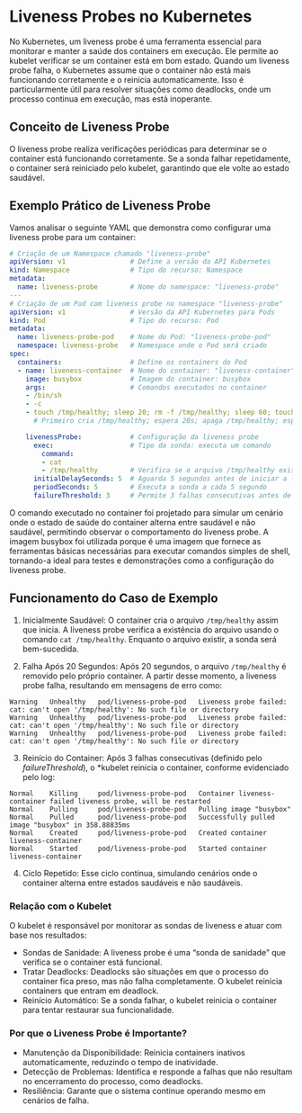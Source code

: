 # Liveness Probes no Kubernetes

No Kubernetes, um liveness probe é uma ferramenta essencial para monitorar e manter a saúde dos containers em execução. Ele permite ao kubelet verificar se um container está em bom estado. Quando um liveness probe falha, o Kubernetes assume que o container não está mais funcionando corretamente e o reinicia automaticamente. Isso é particularmente útil para resolver situações como deadlocks, onde um processo continua em execução, mas está inoperante.

## Conceito de Liveness Probe

O liveness probe realiza verificações periódicas para determinar se o container está funcionando corretamente. Se a sonda falhar repetidamente, o container será reiniciado pelo kubelet, garantindo que ele volte ao estado saudável.

## Exemplo Prático de Liveness Probe

Vamos analisar o seguinte YAML que demonstra como configurar uma liveness probe para um container:
```yaml
# Criação de um Namespace chamado "liveness-probe"
apiVersion: v1                # Define a versão da API Kubernetes
kind: Namespace               # Tipo do recurso: Namespace
metadata:
  name: liveness-probe        # Nome do namespace: "liveness-probe"
---
# Criação de um Pod com liveness probe no namespace "liveness-probe"
apiVersion: v1                # Versão da API Kubernetes para Pods
kind: Pod                     # Tipo do recurso: Pod
metadata: 
  name: liveness-probe-pod    # Nome do Pod: "liveness-probe-pod"
  namespace: liveness-probe   # Namespace onde o Pod será criado
spec: 
  containers:                 # Define os containers do Pod
  - name: liveness-container  # Nome do container: "liveness-container"
    image: busybox            # Imagem do container: busybox
    args:                     # Comandos executados no container
    - /bin/sh
    - -c
    - touch /tmp/healthy; sleep 20; rm -f /tmp/healthy; sleep 60; touch /tmp/healthy; sleep 60; rm -f /tmp/healthy; sleep 600
      # Primeiro cria /tmp/healthy; espera 20s; apaga /tmp/healthy; espera 60s; recria /tmp/healthy; repete

    livenessProbe:            # Configuração da liveness probe
      exec:                   # Tipo da sonda: executa um comando
        command:
        - cat
        - /tmp/healthy        # Verifica se o arquivo /tmp/healthy existe
      initialDelaySeconds: 5  # Aguarda 5 segundos antes de iniciar a liveness probe
      periodSeconds: 5        # Executa a sonda a cada 5 segundo
      failureThreshold: 3     # Permite 3 falhas consecutivas antes de reiniciar o container
````

O comando executado no container foi projetado para simular um cenário onde o estado de saúde do container alterna entre saudável e não saudável, permitindo observar o comportamento do liveness probe. 
A imagem busybox foi utilizada porque é uma imagem que fornece as ferramentas básicas necessárias para executar comandos simples de shell, tornando-a ideal para testes e demonstrações como a configuração do liveness probe.

## Funcionamento do Caso de Exemplo
1. Inicialmente Saudável:
O container cria o arquivo ```/tmp/healthy``` assim que inicia. A liveness probe verifica a existência do arquivo usando o comando ```cat /tmp/healthy```. Enquanto o arquivo existir, a sonda será bem-sucedida.

2. Falha Após 20 Segundos:
Após 20 segundos, o arquivo ```/tmp/healthy``` é removido pelo próprio container. A partir desse momento, a liveness probe falha, resultando em mensagens de erro como:
```
Warning   Unhealthy   pod/liveness-probe-pod   Liveness probe failed: cat: can't open '/tmp/healthy': No such file or directory
Warning   Unhealthy   pod/liveness-probe-pod   Liveness probe failed: cat: can't open '/tmp/healthy': No such file or directory
Warning   Unhealthy   pod/liveness-probe-pod   Liveness probe failed: cat: can't open '/tmp/healthy': No such file or directory
```

3. Reinício do Container:
Após 3 falhas consecutivas (definido pelo *failureThreshold*), o *kubelet reinicia o container, conforme evidenciado pelo log:
```
Normal    Killing     pod/liveness-probe-pod   Container liveness-container failed liveness probe, will be restarted
Normal    Pulling     pod/liveness-probe-pod   Pulling image "busybox"
Normal    Pulled      pod/liveness-probe-pod   Successfully pulled image "busybox" in 358.88835ms
Normal    Created     pod/liveness-probe-pod   Created container liveness-container
Normal    Started     pod/liveness-probe-pod   Started container liveness-container
```

4. Ciclo Repetido:
Esse ciclo continua, simulando cenários onde o container alterna entre estados saudáveis e não saudáveis.

### Relação com o Kubelet

O kubelet é responsável por monitorar as sondas de liveness e atuar com base nos resultados:
 - Sondas de Sanidade: A liveness probe é uma “sonda de sanidade” que verifica se o container está funcional.
 - Tratar Deadlocks: Deadlocks são situações em que o processo do container fica preso, mas não falha completamente. O kubelet reinicia containers que entram em deadlock.
 - Reinício Automático: Se a sonda falhar, o kubelet reinicia o container para tentar restaurar sua funcionalidade.

### Por que o Liveness Probe é Importante?
 - Manutenção da Disponibilidade: Reinicia containers inativos automaticamente, reduzindo o tempo de inatividade.
 - Detecção de Problemas: Identifica e responde a falhas que não resultam no encerramento do processo, como deadlocks.
 - Resiliência: Garante que o sistema continue operando mesmo em cenários de falha.
